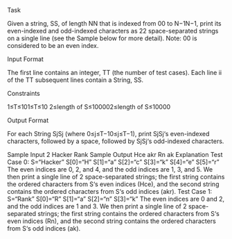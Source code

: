 Task

Given a string, SS, of length NN that is indexed from 00 to N−1N−1, print its even-indexed and odd-indexed characters as 22 space-separated strings on a single line (see the Sample below for more detail).
Note: 00 is considered to be an even index.

Input Format

The first line contains an integer, TT (the number of test cases).
Each line ii of the TT subsequent lines contain a String, SS.

Constraints

1≤T≤101≤T≤10
2≤length of S≤100002≤length of S≤10000

Output Format

For each String SjSj (where 0≤j≤T−10≤j≤T−1), print SjSj‘s even-indexed characters, followed by a space, followed by SjSj‘s odd-indexed characters.

Sample Input
2
Hacker
Rank
Sample Output
Hce akr
Rn ak
Explanation
Test Case 0: S=“Hacker”
S[0]=“H”
S[1]=“a”
S[2]=“c”
S[3]=“k”
S[4]=“e”
S[5]=“r”
The even indices are 0, 2, and 4, and the odd indices are 1, 3, and 5. We then print a single line of 2 space-separated strings; the first string contains the ordered characters from S‘s even indices (Hce), and the second string contains the ordered characters from S‘s odd indices (akr).
Test Case 1: S=“Rank”
S[0]=“R”
S[1]=“a”
S[2]=“n”
S[3]=“k”
The even indices are 0 and 2, and the odd indices are 1 and 3. We then print a single line of 2 space-separated strings; the first string contains the ordered characters from S‘s even indices (Rn), and the second string contains the ordered characters from S‘s odd indices (ak).

